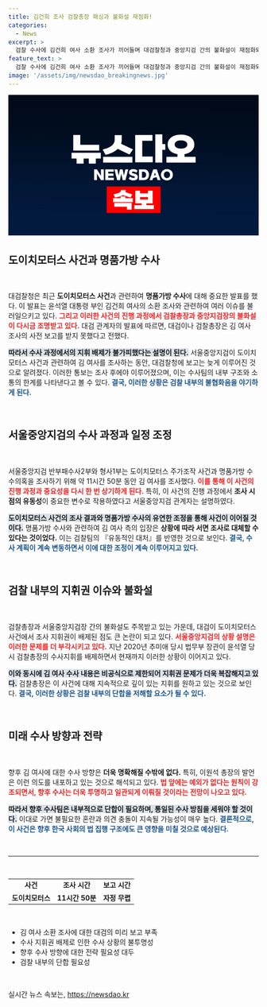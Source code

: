 ```yaml
---
title: 김건희 조사 검찰총장 패싱과 불화설 재점화!
categories:
  - News
excerpt: >
  검찰 수사에 김건희 여사 소환 조사가 끼어들며 대검찰청과 중앙지검 간의 불화설이 재점화되고 있다. 이번 사건은 수사 지휘권 넘긴 상황에서 불거진 혼선으로, 대검은 보고받지 못했다는 입장을 고수하고 있다. 내부 갈등이 드러난 이 사건의 전말은 과연 어떤 진실을 감추고 있을까?
feature_text: >
  검찰 수사에 김건희 여사 소환 조사가 끼어들며 대검찰청과 중앙지검 간의 불화설이 재점화되고 있다. 이번 사건은 수사 지휘권 넘긴 상황에서 불거진 혼선으로, 대검은 보고받지 못했다는 입장을 고수하고 있다. 내부 갈등이 드러난 이 사건의 전말은 과연 어떤 진실을 감추고 있을까?
image: '/assets/img/newsdao_breakingnews.jpg'
---
```


<p><img src="/assets/img/newsdao_breakingnews.jpg" alt="implanttips 속보" /></p>

<h2 data-ke-size="size26">도이치모터스 사건과 명품가방 수사</h2>

<p data-ke-size="size16">&nbsp;</p>

<p>대검찰청은 최근 <strong>도이치모터스 사건</strong>과 관련하여 <strong>명품가방 수사</strong>에 대해 중요한 발표를 했다. 이 발표는 윤석열 대통령 부인 김건희 여사의 소환 조사와 관련하여 여러 이슈를 불러일으키고 있다. <b><span style="color: #ee2323;">그리고 이러한 사건의 진행 과정에서 검찰총장과 중앙지검장의 불화설이 다시금 조명받고 있다.</span></b> 대검 관계자의 발표에 따르면, 대검이나 검찰총장은 김 여사 조사의 사전 보고를 받지 못했다고 전했다. </p>

<p><b><span style="background-color: #21538527;">따라서 수사 과정에서의 지휘 배제가 불가피했다는 설명이 된다.</span></b> 서울중앙지검이 도이치모터스 사건과 관련하여 김 여사를 조사하는 동안, 대검찰청에 보고는 늦게 이루어진 것으로 알려졌다. 이러한 통보는 조사 후에야 이루어졌으며, 이는 수사팀의 내부 구조와 소통의 한계를 나타낸다고 볼 수 있다. <b><span style="color: #1a5490;">결국, 이러한 상황은 검찰 내부의 불협화음을 야기하게 된다.</span></b></p>

<p data-ke-size="size16">&nbsp;</p>

<h2 data-ke-size="size26">서울중앙지검의 수사 과정과 일정 조정</h2>

<p data-ke-size="size16">&nbsp;</p>

<p>서울중앙지검 반부패수사2부와 형사1부는 도이치모터스 주가조작 사건과 명품가방 수수의혹을 조사하기 위해 약 11시간 50분 동안 김 여사를 조사했다. <b><span style="color: #ee2323;">이를 통해 이 사건의 진행 과정과 중요성을 다시 한 번 상기하게 된다.</span></b> 특히, 이 사건의 진행 과정에서 <strong>조사 시점의 유동성</strong>이 중요한 변수로 작용하였다고 서울중앙지검 관계자는 설명하였다. </p>

<p><b><span style="background-color: #21538527;">도이치모터스 사건의 조사 결과와 명품가방 수사의 유연한 조정을 통해 사건이 이어질 것이다.</span></b> 명품가방 수사와 관련하여 김 여사 측의 입장은 <strong>상황에 따라 서면 조사로 대체할 수 있다는 것이었다.</strong> 이는 검찰팀의 『유동적인 대처』를 반영한 것으로 보인다. <b><span style="color: #1a5490;">결국, 수사 계획이 계속 변동하면서 이에 대한 조정이 계속 이루어지고 있다.</span></b></p>

<p data-ke-size="size16">&nbsp;</p>

<h2 data-ke-size="size26">검찰 내부의 지휘권 이슈와 불화설</h2>

<p data-ke-size="size16">&nbsp;</p>

<p>검찰총장과 서울중앙지검장 간의 불화설도 주목받고 있는 가운데, 대검이 도이치모터스 사건에서 조사 지휘권이 배제된 점도 큰 논란이 되고 있다. <b><span style="color: #ee2323;">서울중앙지검의 상황 설명은 이러한 문제를 더 부각시키고 있다.</span></b> 지난 2020년 추미애 당시 법무부 장관이 윤석열 당시 검찰총장의 수사지휘를 배제하면서 현재까지 이러한 상황이 이어지고 있다. </p>

<p><b><span style="background-color: #21538527;">이와 동시에 김 여사 수사 내용은 비공식으로 제한되어 지휘권 문제가 더욱 복잡해지고 있다.</span></b> 검찰총장은 이 사건에 대해 지속적으로 깊이 있는 지휘를 원하고 있는 것으로 보인다. <b><span style="color: #1a5490;">결국, 이러한 상황은 검찰 내부의 단합을 저해할 요소가 될 수 있다.</span></b></p>

<p data-ke-size="size16">&nbsp;</p>

<h2 data-ke-size="size26">미래 수사 방향과 전략</h2>

<p data-ke-size="size16">&nbsp;</p>

<p>향후 김 여사에 대한 수사 방향은 <strong>더욱 명확해질 수밖에 없다.</strong> 특히, 이원석 총장의 발언은 이런 의도를 내포하고 있는 것으로 해석되고 있다. <b><span style="color: #ee2323;">법 앞에는 예외가 없다는 원칙이 강조되면서, 향후 수사는 더욱 투명하고 일관되게 이뤄질 것이라는 전망이 나오고 있다.</span></b> </p>

<p><b><span style="background-color: #21538527;">따라서 향후 수사팀은 내부적으로 단합이 필요하며, 통일된 수사 방침을 세워야 할 것이다.</span></b> 이대로 가면 불필요한 혼란과 의견 충돌이 지속될 가능성이 매우 높다. <b><span style="color: #1a5490;">결론적으로, 이 사건은 향후 한국 사회의 법 집행 구조에도 큰 영향을 미칠 것으로 예상된다.</span></b></p>

<p data-ke-size="size16">&nbsp;</p>

<hr>

<p data-ke-size="size16">&nbsp;</p>

<table style="width: 100%; border-collapse: collapse;">
    <tr>
        <td style="text-align: center; height: 17px;"><b>사건</b></td>
        <td style="text-align: center; height: 17px;"><b>조사 시간</b></td>
        <td style="text-align: center; height: 17px;"><b>보고 시간</b></td>
    </tr>
    <tr>
        <td style="text-align: center; height: 17px;"><b>도이치모터스</b></td>
        <td style="text-align: center; height: 17px;"><b>11시간 50분</b></td>
        <td style="text-align: center; height: 17px;"><b>자정 무렵</b></td>
    </tr>
</table>

<p data-ke-size="size16">&nbsp;</p>

<ul>
    <li>김 여사 소환 조사에 대한 대검의 미리 보고 부족</li>
    <li>수사 지휘권 배제로 인한 수사 상황의 불투명성</li>
    <li>향후 수사 방향에 대한 전략 필요성 대두</li>
    <li>검찰 내부의 단합 필요성</li>
</ul>

<p data-ke-size="size16">&nbsp;</p>
실시간 뉴스 속보는, <a href="https://newsdao.kr" rel="dofollow">https://newsdao.kr</a>


